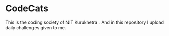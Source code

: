 # CodeCats
This is the coding society of NIT Kurukhetra . And in this repository I upload daily challenges given to me.  
